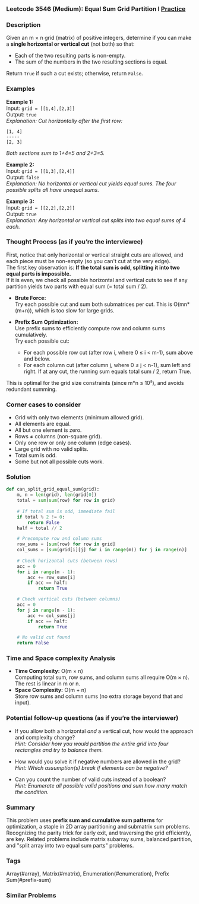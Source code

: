 ### Leetcode 3546 (Medium): Equal Sum Grid Partition I [Practice](https://leetcode.com/problems/equal-sum-grid-partition-i)

### Description  
Given an m × n grid (matrix) of positive integers, determine if you can make a **single horizontal or vertical cut** (not both) so that:
- Each of the two resulting parts is non-empty.
- The sum of the numbers in the two resulting sections is equal.

Return `True` if such a cut exists; otherwise, return `False`.

### Examples  

**Example 1:**  
Input: `grid = [[1,4],[2,3]]`  
Output: `true`  
*Explanation: Cut horizontally after the first row:*
```
[1, 4]
-----
[2, 3]
```
*Both sections sum to 1+4=5 and 2+3=5.*

**Example 2:**  
Input: `grid = [[1,3],[2,4]]`  
Output: `false`  
*Explanation: No horizontal or vertical cut yields equal sums. The four possible splits all have unequal sums.*

**Example 3:**  
Input: `grid = [[2,2],[2,2]]`  
Output: `true`  
*Explanation: Any horizontal or vertical cut splits into two equal sums of 4 each.*

### Thought Process (as if you’re the interviewee)  
First, notice that only horizontal or vertical straight cuts are allowed, and each piece must be non-empty (so you can't cut at the very edge).  
The first key observation is: **If the total sum is odd, splitting it into two equal parts is impossible.**  
If it is even, we check all possible horizontal and vertical cuts to see if any partition yields two parts with equal sum (= total sum / 2).

- **Brute Force:**  
  Try each possible cut and sum both submatrices per cut. This is O(mn\*(m+n)), which is too slow for large grids.

- **Prefix Sum Optimization:**  
  Use prefix sums to efficiently compute row and column sums cumulatively.  
  Try each possible cut:
    - For each possible row cut (after row i, where 0 ≤ i < m-1), sum above and below.
    - For each column cut (after column j, where 0 ≤ j < n-1), sum left and right.
  If at any cut, the running sum equals total sum / 2, return True.

This is optimal for the grid size constraints (since m\*n ≤ 10⁵), and avoids redundant summing.

### Corner cases to consider  
- Grid with only two elements (minimum allowed grid).
- All elements are equal.
- All but one element is zero.
- Rows ≠ columns (non-square grid).
- Only one row or only one column (edge cases).
- Large grid with no valid splits.
- Total sum is odd.
- Some but not all possible cuts work.

### Solution

```python
def can_split_grid_equal_sum(grid):
    m, n = len(grid), len(grid[0])
    total = sum(sum(row) for row in grid)
    
    # If total sum is odd, immediate fail
    if total % 2 != 0:
        return False
    half = total // 2

    # Precompute row and column sums
    row_sums = [sum(row) for row in grid]
    col_sums = [sum(grid[i][j] for i in range(m)) for j in range(n)]
    
    # Check horizontal cuts (between rows)
    acc = 0
    for i in range(m - 1):
        acc += row_sums[i]
        if acc == half:
            return True

    # Check vertical cuts (between columns)
    acc = 0
    for j in range(n - 1):
        acc += col_sums[j]
        if acc == half:
            return True

    # No valid cut found
    return False
```

### Time and Space complexity Analysis  

- **Time Complexity:** O(m × n)  
  Computing total sum, row sums, and column sums all require O(m × n). The rest is linear in m or n.
- **Space Complexity:** O(m + n)  
  Store row sums and column sums (no extra storage beyond that and input).

### Potential follow-up questions (as if you’re the interviewer)  

- If you allow both a horizontal *and* a vertical cut, how would the approach and complexity change?  
  *Hint: Consider how you would partition the entire grid into four rectangles and try to balance them.*

- How would you solve it if negative numbers are allowed in the grid?  
  *Hint: Which assumption(s) break if elements can be negative?*

- Can you count the number of valid cuts instead of a boolean?  
  *Hint: Enumerate all possible valid positions and sum how many match the condition.*

### Summary
This problem uses **prefix sum and cumulative sum patterns** for optimization, a staple in 2D array partitioning and submatrix sum problems. Recognizing the parity trick for early exit, and traversing the grid efficiently, are key. Related problems include matrix subarray sums, balanced partition, and "split array into two equal sum parts" problems.

### Tags
Array(#array), Matrix(#matrix), Enumeration(#enumeration), Prefix Sum(#prefix-sum)

### Similar Problems
